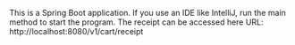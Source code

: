
This is a Spring Boot application. If you use an IDE like IntelliJ, run the main method
to start the program. The receipt can be accessed here URL: http://localhost:8080/v1/cart/receipt